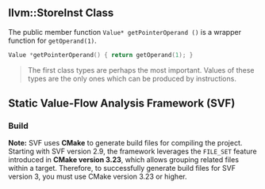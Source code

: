 
## llvm::StoreInst Class

The public member function `Value* getPointerOperand ()` is a wrapper function for `getOperand(1)`.

```cpp title="llvm/include/llvm/IR/Instructions.h" linenums="0"
Value *getPointerOperand() { return getOperand(1); }
```

> The first class types are perhaps the most important. Values of these types are the only ones which can be produced by instructions.


## Static Value-Flow Analysis Framework (SVF)

### Build

**Note:** SVF uses **CMake** to generate build files for compiling the project. Starting with SVF version 2.9, the framework leverages the `FILE_SET` feature introduced in **CMake version 3.23**, which allows grouping related files within a target. Therefore, to successfully generate build files for SVF version 3, you must use CMake version 3.23 or higher.
